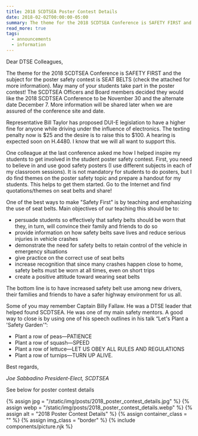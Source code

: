 ```yaml
---
title: 2018 SCDTSEA Poster Contest Details
date: 2018-02-02T00:00:00-05:00
summary: The theme for the 2018 SCDTSEA Conference is SAFETY FIRST and the subject for the poster safety contest is SEAT BELTS (check the attached for more information). May many of your students take part in...
read_more: true
tags:
  - announcements
  - information
---
```

Dear DTSE Colleagues,

The theme for the 2018 SCDTSEA Conference is SAFETY FIRST and the subject for the poster safety contest is SEAT BELTS (check the attached for more information). May many of your students take part in the poster contest! The SCDTSEA Officers and Board members decided they would like the 2018 SCDTSEA Conference to be November 30 and the alternate date December 7. More information will be shared later when we are assured of the conference site and date.

Representative Bill Taylor has proposed DUI-E legislation to have a higher fine for anyone while driving under the influence of electronics. The texting penalty now is $25 and the desire is to raise this to $100. A hearing is expected soon on H.4480. I know that we will all want to support this.

One colleague at the last conference asked me how I helped inspire my students to get involved in the student poster safety contest. First, you need to believe in and use good safety posters (I use different subjects in each of my classroom sessions). It is not mandatory for students to do posters, but I do find themes on the poster safety topic and prepare a handout for my students. This helps to get them started. Go to the Internet and find quotations/themes on seat belts and share!

One of the best ways to make "Safety First" is by teaching and emphasizing the use of seat belts. Main objectives of our teaching this should be to:

* persuade students so effectively that safety belts should be worn that they, in turn, will convince their family and friends to do so
* provide information on how safety belts save lives and reduce serious injuries in vehicle crashes
* demonstrate the need for safety belts to retain control of the vehicle in emergency situations
* give practice on the correct use of seat belts
* increase recognition that since many crashes happen close to home, safety belts must be worn at all times, even on short trips
* create a positive attitude toward wearing seat belts

The bottom line is to have increased safety belt use among new drivers, their families and friends to have a safer highway environment for us all.

Some of you may remember Captain Billy Fallaw. He was a DTSE leader that helped found SCDTSEA. He was one of my main safety mentors. A good way to close is by using one of his speech outlines in his talk &ldquo;Let's Plant a 'Safety Garden'&rdquo;:

* Plant a row of peas&mdash;PATIENCE
* Plant a row of squash&mdash;SPEED
* Plant a row of lettuce&mdash;LET US OBEY ALL RULES AND REGULATIONS
* Plant a row of turnips&mdash;TURN UP ALIVE.

Best regards,

*Joe Sabbadino*
*President-Elect, SCDTSEA*

See below for poster contest details

{% assign jpg = "/static/img/posts/2018_poster_contest_details.jpg" %}
{% assign webp = "/static/img/posts/2018_poster_contest_details.webp" %}
{% assign alt = "2018 Poster Contest Details" %}
{% assign container_class = "" %}
{% assign img_class = "border" %}
{% include components/picture.njk %}

